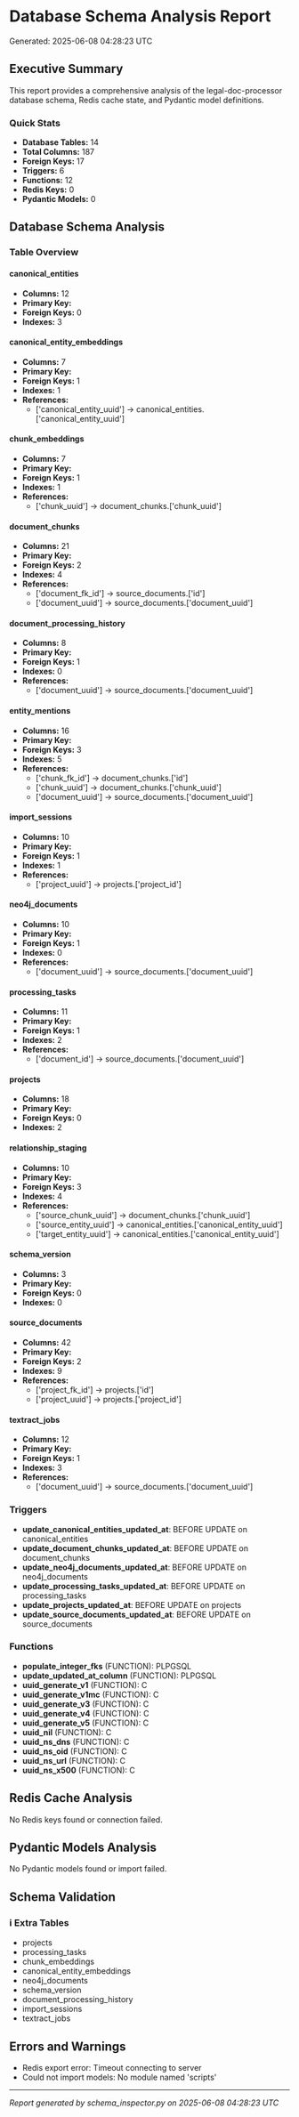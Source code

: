 # Database Schema Analysis Report

Generated: 2025-06-08 04:28:23 UTC

## Executive Summary

This report provides a comprehensive analysis of the legal-doc-processor database schema, Redis cache state, and Pydantic model definitions.

### Quick Stats
- **Database Tables:** 14
- **Total Columns:** 187
- **Foreign Keys:** 17
- **Triggers:** 6
- **Functions:** 12
- **Redis Keys:** 0
- **Pydantic Models:** 0

## Database Schema Analysis

### Table Overview

#### canonical_entities
- **Columns:** 12
- **Primary Key:** 
- **Foreign Keys:** 0
- **Indexes:** 3

#### canonical_entity_embeddings
- **Columns:** 7
- **Primary Key:** 
- **Foreign Keys:** 1
- **Indexes:** 1
- **References:**
  - ['canonical_entity_uuid'] → canonical_entities.['canonical_entity_uuid']

#### chunk_embeddings
- **Columns:** 7
- **Primary Key:** 
- **Foreign Keys:** 1
- **Indexes:** 1
- **References:**
  - ['chunk_uuid'] → document_chunks.['chunk_uuid']

#### document_chunks
- **Columns:** 21
- **Primary Key:** 
- **Foreign Keys:** 2
- **Indexes:** 4
- **References:**
  - ['document_fk_id'] → source_documents.['id']
  - ['document_uuid'] → source_documents.['document_uuid']

#### document_processing_history
- **Columns:** 8
- **Primary Key:** 
- **Foreign Keys:** 1
- **Indexes:** 0
- **References:**
  - ['document_uuid'] → source_documents.['document_uuid']

#### entity_mentions
- **Columns:** 16
- **Primary Key:** 
- **Foreign Keys:** 3
- **Indexes:** 5
- **References:**
  - ['chunk_fk_id'] → document_chunks.['id']
  - ['chunk_uuid'] → document_chunks.['chunk_uuid']
  - ['document_uuid'] → source_documents.['document_uuid']

#### import_sessions
- **Columns:** 10
- **Primary Key:** 
- **Foreign Keys:** 1
- **Indexes:** 1
- **References:**
  - ['project_uuid'] → projects.['project_id']

#### neo4j_documents
- **Columns:** 10
- **Primary Key:** 
- **Foreign Keys:** 1
- **Indexes:** 0
- **References:**
  - ['document_uuid'] → source_documents.['document_uuid']

#### processing_tasks
- **Columns:** 11
- **Primary Key:** 
- **Foreign Keys:** 1
- **Indexes:** 2
- **References:**
  - ['document_id'] → source_documents.['document_uuid']

#### projects
- **Columns:** 18
- **Primary Key:** 
- **Foreign Keys:** 0
- **Indexes:** 2

#### relationship_staging
- **Columns:** 10
- **Primary Key:** 
- **Foreign Keys:** 3
- **Indexes:** 4
- **References:**
  - ['source_chunk_uuid'] → document_chunks.['chunk_uuid']
  - ['source_entity_uuid'] → canonical_entities.['canonical_entity_uuid']
  - ['target_entity_uuid'] → canonical_entities.['canonical_entity_uuid']

#### schema_version
- **Columns:** 3
- **Primary Key:** 
- **Foreign Keys:** 0
- **Indexes:** 0

#### source_documents
- **Columns:** 42
- **Primary Key:** 
- **Foreign Keys:** 2
- **Indexes:** 9
- **References:**
  - ['project_fk_id'] → projects.['id']
  - ['project_uuid'] → projects.['project_id']

#### textract_jobs
- **Columns:** 12
- **Primary Key:** 
- **Foreign Keys:** 1
- **Indexes:** 3
- **References:**
  - ['document_uuid'] → source_documents.['document_uuid']

### Triggers
- **update_canonical_entities_updated_at**: BEFORE UPDATE on canonical_entities
- **update_document_chunks_updated_at**: BEFORE UPDATE on document_chunks
- **update_neo4j_documents_updated_at**: BEFORE UPDATE on neo4j_documents
- **update_processing_tasks_updated_at**: BEFORE UPDATE on processing_tasks
- **update_projects_updated_at**: BEFORE UPDATE on projects
- **update_source_documents_updated_at**: BEFORE UPDATE on source_documents

### Functions
- **populate_integer_fks** (FUNCTION): PLPGSQL
- **update_updated_at_column** (FUNCTION): PLPGSQL
- **uuid_generate_v1** (FUNCTION): C
- **uuid_generate_v1mc** (FUNCTION): C
- **uuid_generate_v3** (FUNCTION): C
- **uuid_generate_v4** (FUNCTION): C
- **uuid_generate_v5** (FUNCTION): C
- **uuid_nil** (FUNCTION): C
- **uuid_ns_dns** (FUNCTION): C
- **uuid_ns_oid** (FUNCTION): C
- **uuid_ns_url** (FUNCTION): C
- **uuid_ns_x500** (FUNCTION): C

## Redis Cache Analysis
No Redis keys found or connection failed.

## Pydantic Models Analysis
No Pydantic models found or import failed.

## Schema Validation
### ℹ️ Extra Tables
- projects
- processing_tasks
- chunk_embeddings
- canonical_entity_embeddings
- neo4j_documents
- schema_version
- document_processing_history
- import_sessions
- textract_jobs

## Errors and Warnings
- Redis export error: Timeout connecting to server
- Could not import models: No module named 'scripts'

---
*Report generated by schema_inspector.py on 2025-06-08 04:28:23 UTC*
